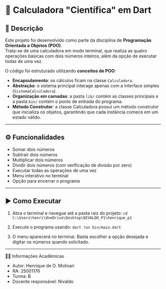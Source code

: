 # 📌 Calculadora "Científica" em Dart

## 📖 Descrição
Este projeto foi desenvolvido como parte da disciplina de **Programação Orientada a Objetos (POO)**.  
Trata-se de uma calculadora em modo terminal, que realiza as quatro operações básicas com dois números inteiros, além da opção de executar todas de uma vez.

O código foi estruturado utilizando **conceitos de POO**:
- **Encapsulamento**: os cálculos ficam na classe `Calculadora`.
- **Abstração**: o sistema principal interage apenas com a interface simples (`SistemaCalculadora`).
- **Organização em camadas**: a pasta `lib/` contém as classes principais e a pasta `bin/` contém o ponto de entrada do programa.
- **Método Construtor**:  a classe Calculadora possui um método construtor que inicializa os objetos, garantindo que cada instância comece em um estado válido.

---

## ⚙️ Funcionalidades
- Somar dois números
- Subtrair dois números
- Multiplicar dois números
- Dividir dois números (com verificação de divisão por zero)
- Executar todas as operações de uma vez
- Menu interativo no terminal
- Opção para encerrar o programa

---

## ▶️ Como Executar

1. Abra o terminal e navegue até a pasta raiz do projeto:
   `cd C:\Users\henri\OneDrive\Desktop\NIVALDO_P1\henrique_p1`

2. Execute o programa usando:
    `dart run bin/main.dart`
3. O menu aparecerá no terminal. Basta escolher a opção desejada e digitar os números quando solicitado.

---

👨‍🎓 Informações Acadêmicas

- Autor: Henrique de O. Molinari
- RA: 25001176
- Turma: B
- Docente responsável: Nivaldo
